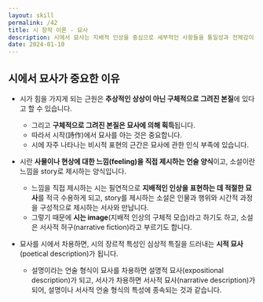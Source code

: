 ```yaml
---
layout: skill
permalink: /42
title: 시 창작 이론 - 묘사
description: 시에서 묘사는 지배적 인상을 중심으로 세부적인 사항들을 통일성과 전체감이 드러나도록 구성하는 것을 말합니다.
date: 2024-01-10
---
```



## 시에서 묘사가 중요한 이유

- 시가 힘을 가지게 되는 근원은 **추상적인 상상이 아닌 구체적으로 그려진 본질**에 있다고 할 수 있습니다.
    - 그리고 **구체적으로 그려진 본질은 묘사에 의해 획득**됩니다.
    - 따라서 시작(詩作)에서 묘사를 아는 것은 중요합니다.
    - 시에 자주 나타나는 비시적 표현의 근간은 묘사에 관한 인식 부족에 있습니다.

- 시란 **사물이나 현상에 대한 느낌(feeling)을 직접 제시하는 언술 양식**이고, 소설이란 느낌을 story로 제시하는 양식입니다.
    - 느낌을 직접 제시하는 시는 필연적으로 **지배적인 인상을 표현하는 데 적절한 묘사**를 적극 수용하게 되고, story를 제시하는 소설은 인물과 행위와 시간적 과정을 구성적으로 제시하는 서사와 만납니다.
    - 그렇기 때문에 **시는 image**(지배적 인상의 구체적 모습)라고 하기도 하고, 소설은 서사적 허구(narrative fiction)라고 부르기도 합니다.

- 묘사를 시에서 차용하면, 시의 장르적 특성인 심상적 특질을 드러내는 **시적 묘사**(poetical description)가 됩니다.
    - 설명이라는 언술 형식이 묘사를 차용하면 설명적 묘사(expositional description)가 되고, 서사가 차용하면 서사적 묘사(narrative description)가 되어, 설명이나 서사적 언술 형식의 특성에 종속되는 것과 같습니다.


